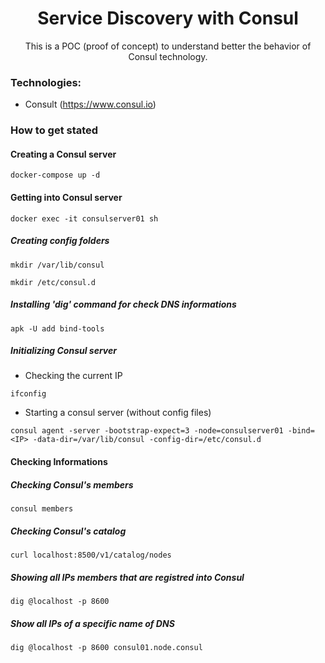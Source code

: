 <h1 align="center">Service Discovery with Consul</h1>
<p align="center">This is a POC (proof of concept) to understand better the behavior of Consul technology.</p>


### Technologies:
* Consult (https://www.consul.io)

### How to get stated
#### Creating a Consul server
```console
docker-compose up -d
```
#### Getting into Consul server
```console
docker exec -it consulserver01 sh
```
##### Creating config folders
```console
mkdir /var/lib/consul
```
```console
mkdir /etc/consul.d
```
##### Installing 'dig' command for check DNS informations
```console
apk -U add bind-tools
```
##### Initializing Consul server
* Checking the current IP
```console
ifconfig
```
* Starting a consul server (without config files)
```console
consul agent -server -bootstrap-expect=3 -node=consulserver01 -bind=<IP> -data-dir=/var/lib/consul -config-dir=/etc/consul.d
```

#### Checking Informations
##### Checking Consul's members
```console
consul members
```
##### Checking Consul's catalog
```console
curl localhost:8500/v1/catalog/nodes
```
##### Showing all IPs members that are registred into Consul
```console
dig @localhost -p 8600
```
##### Show all IPs of a specific name of DNS
```console
dig @localhost -p 8600 consul01.node.consul
```

